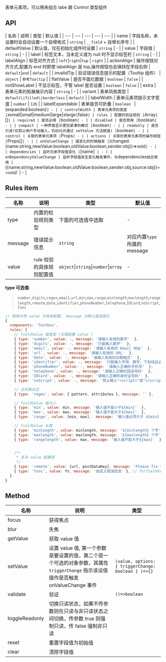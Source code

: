 表单元素项，可以用来组合 labe 跟 Control 类型组件

## API

| 名称 | 说明 | 类型 | 默认值 |
| --- | --- | --- | --- | --- |
| name | 字段名称，未设置时会自动设置一个自增格式 | `string` | `__field` + 自增长序号 |
| defaultValue | 默认值，仅在初始化组件时设置 | `string` | - |
| value | 字段值 | `string` | - |
| label | 标签文本，当未定义或为 null 时不显示标签栏 | `string` | - |
| labelAlign | 标签对齐方式 | `left`\|`right`\|`top` | `right` |
| actionAlign | 操作按钮对齐方式,配置为 end 时即使 labelAlign 是 top,操作按钮也会保持在字段右侧 | `default`\|`end` | `default` |
| invalidTip | 验证错误信息提示的配置（Tooltip 组件） | `object` | `参考Tooltip` |
| flatValue | 是否平面化数据 | `boolean` | `false` |
| notShowLabel | 不显示标签，不管 label 是否设置 | `boolean` | `false` |
| extra | 表单元素的拓展展示内容 | `string` | - |
| variant | 表单风格类型 | `default\|filled\|borderless` | `default` |
| labelWidth | 表单元素项提示文字宽度 | `number` | `126` |
| labelExpandable | 表单是否可折叠 | `boolean ` | {expanded:boolean}` | - |
| controlWidth | 表单元素项的宽度 | `xsmall\|small\|medium\|large\|xlarge` | `false` |
| rules | 配置的验证规则 | `Array` | `[]` |
| required | 是否必填 | `boolean` | - |
| disabled | 是否禁用 | `boolean` | - |
| compact | 一种界面显示更加紧凑的模式 | `boolean` | - |
| readonly | 是否只读(仅禁止用户手动输入，仍旧允许通过 setValue 方法赋值) | `boolean` | - |
| control | 关联的表单元素项 | `Props` | - |
| actions | 关联的表单元素项的操作按钮 | `Props[]` | - |
| onValueChange | 值变化的时候触发 | `(changed:{name:string,newValue:boolean,oldValue:boolean,sender:obj})=>void` | - |
| dependencies | 监听兄弟字段值变化 | `[name]` | - |
| onDependencyValueChange | 监听字段值发生变化触发事件，与`dependencies`结合使用 | `({name:string,newValue:boolean,oldValue:boolean,sender:obj,source:obj})=>void` | - |

## Rules item

| 名称 | 说明 | 类型 | 默认值 |
| --- | --- | --- | --- |
| type | 内置的检验规则类型 | 下面的可选值中选取 | - |
| message | 错误提示信息 | `string` | 对应内置`type`所属的 message |
| value | rule 校验的具体规则配置值 | `object`\|`string`\|`number`\|`array` | - |

**type 可选值**:

> `number`,`digits`,`regex`,`email`,`url`,`min`,`max`,`range`,`minlength`,`maxlength`,`rangelength`,`remote`,`date`,`identifier`,`phoneNumber`,`telephone`,`IDCard`,`noScript`,`func`

```js
// 使用示例 value 为具体配置， message 为默认错误提示
{
  components: 'Textbox',
  rules: [
    // fieldValue 值类型 (无需配置 value )
    { type: 'number', value: -, message: '请输入有效的数字'  },
    { type: 'digits', value: -, message: '只能输入数字'  },
    { type: 'email', value: -, message: '请输入有效的 Email 地址'  },
    { type: 'url', value: -, message: '请输入有效的 URL'  },
    { type: 'date', value: -, message: '请输入有效的日期格式'  },
    { type: 'identifier', value: -, message: '只能输入字母、数字、下划线且必须以字母开头'  },
    { type: 'phoneNumber', value: -, message: '请输入正确的手机号'  },
    { type: 'telephone', value: -, message: '请输入正确的固话号码'  },
    { type: 'IDCard', value: -, message: '请输入正确的身份证号码'  },
    { type: 'noScript', value: -, message: '禁止输入"<script>"或"</script>"危险标签'  },

    // 正则表达式
    { type: 'regex', value: { pattern, attributes }, message: '' },

    // fieldValue 值大小
    { type: 'min', value: min, message: '输入值不能小于${min}'  },
    { type: 'max', value: max, message: '输入值不能大于${max}'  },
    { type: 'range', value: [min, max],  message: '输入值必须介于 ${min} 和 ${max} 之间'},

    // fieldValue 长度
    { type: 'minlength', value: minlength, message: '${minlength} 个字'  },
    { type: 'maxlength', value: maxlength, message: '${maxlength} 个字'  },
    { type: 'rangelength', value: max, message: '输入值不能大于${max}'  },


    /**
     * 复杂 value 配置项
     */
    { type: 'remote', value: [url, postDataKey], message: 'Please fix this field' }, // url为接口地址, post请求 data: {postDataKey: fieldValue} 的格式去校验
    { type: 'func', value: fn, message: '自定义错误信息' }, // fn(fieldValue) 的返回结果. true: 校验通过, false: 不通过
  ]
}
```

## Method

| 名称 | 说明 | 类型 |
| --- | --- | --- |
| focus | 获得焦点 |  |
| blur | 失焦 |  |
| getValue | 获取 value 值 |  |
| setValue | 设置 value 值, 第一个参数是要设置的值，第二个是一个可选的对象参数，其属性 `triggerChange` 指示该设值操作是否触发 onValueChange 事件 | `(value, options: { triggerChange: boolean } )=>{}` |
| validate | 验证 | `()=>boolean` |
| toggleReadonly | 切换只读状态，如果不传参数则在只读与非只读状态之间切换，传参数 true 则强制只读，传 false 强制非只读 |  |
| reset | 重置字段值为初始值 |  |
| clear | 清除字段值 |  |
